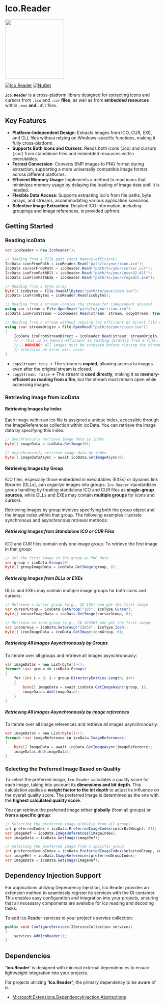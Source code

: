 # Ico.Reader
<img width="192" height="auto" src="icon.png">

[![Ico.Reader](https://img.shields.io/nuget/vpre/Ico.Reader.svg?cacheSeconds=3600&label=Ico.Reader%20nuget)](https://www.nuget.org/packages/Ico.Reader)
[![NuGet](https://img.shields.io/nuget/dt/Ico.Reader.svg?cacheSeconds=3600&label=Downloads)](https://www.nuget.org/packages/Ico.Reader)

**`Ico.Reader`** is a cross-platform library designed for extracting icons and cursors from `.ico` and `.cur` **files**, as well as from **embedded resources** within `.exe` **and** `.dll` files.

## Key Features
- **Platform-Independent Design**: Extracts images from ICO, CUR, EXE, and DLL files without relying on Windows-specific functions, making it fully cross-platform.
- **Supports Both Icons and Cursors**: Reads both icons (.ico) and cursors (.cur) from standalone files and embedded resources within executables.
- **Format Conversion**: Converts BMP images to PNG format during extraction, supporting a more universally compatible image format across different platforms.
- **Efficient Memory Usage**: Implements a method to read icons that minimizes memory usage by delaying the loading of image data until it is needed.
- **Flexible Data Access**: Supports extracting ico's from file paths, byte arrays, and streams, accommodating various application scenarios.
- **Selective Image Extraction**: Detailed ICO information, including groupings and image references, is provided upfront.

## Getting Started

### Reading icoData
```cs
var icoReader = new IcoReader();

// Reading from a file path (most memory-efficient)
IcoData iconFromPath = icoReader.Read("path/to/your/icon.ico");
IcoData cursorFromPath = icoReader.Read("path/to/your/cursor.cur");
IcoData icoFromPathDll = icoReader.Read("path/to/your/user32.dll");
IcoData icoFromPathEXE = icoReader.Read("path/to/your/regedit.exe");

// Reading from a byte array
byte[] icoBytes = File.ReadAllBytes("path/to/your/icon.ico");
IcoData icoFromBytes = icoReader.Read(icoBytes);

// Reading from a stream (copies the stream for independent access)
using var stream = File.OpenRead("path/to/your/icon.ico")
IcoData icoFromStream = icoReader.Read(stream: stream, copyStream: true);

// Reading from a stream without copying (as efficient as direct file reading)
using (var streamOrigin = File.OpenRead("path/to/your/icon.ico"))
{
    IcoData icoFromStreamDirect = icoReader.Read(stream: streamOrigin, copyStream: false);
    // ✅ This is as memory-efficient as reading directly from a file.
    // 🔴 WARNING: All images must be accessed before closing the stream, 
    // otherwise an error will occur.
}
```
- `copyStream: true` → The stream is **copied**, allowing access to images even after the original stream is closed.
- `copyStream: false` → The stream is **used directly**, making it as **memory-efficient as reading from a file**, but the stream must remain open while accessing images.

### Retrieving Image from icoData

#### Retrieving Images by Index
Each image within an ico file is assigned a unique index, accessible through the ImageReferences collection within icoData. You can retrieve the image data by specifying this index.

```cs
// Synchronously retrieve image data by index
byte[] imageData = icoData.GetImage(0);

// Asynchronously retrieve image data by index
byte[] imageDataAsync = await icoData.GetImageAsync(0);
```

#### Retrieving Images by Group
ICO files, especially those embedded in executables (EXEs) or dynamic link libraries (DLLs), can organize images into groups.
`Ico.Reader` standardizes group handling by treating standalone ICO and CUR files as **single-group sources**, while DLLs and EXEs may contain **multiple groups** for icons and cursors.

Retrieving images by group involves specifying both the group object and the image index within that group.
The following examples illustrate synchronous and asynchronous retrieval methods:

##### Retrieving Images from Standalone ICO or CUR Files
ICO and CUR files contain only one image group.
To retrieve the first image in that group:
```cs
// Get the first image in the group as PNG data
var group = icoData.Groups[0];
byte[] groupImageData = icoData.GetImage(group, 0);
```

##### Retrieving Images from DLLs or EXEs
DLLs and EXEs may contain multiple image groups for both icons and cursors.
```cs
// Retrieve a cursor group (e.g., ID 105) and get the first image
var cursorGroup = icoData.GetGroup("105", IcoType.Cursor);
byte[] cursorImageData = icoData.GetImage(cursorGroup, 0);

// Retrieve an icon group (e.g., ID 32656) and get the first image
var iconGroup = icoData.GetGroup("32656", IcoType.Icon);
byte[] iconImageData = icoData.GetImage(iconGroup, 0);
```

##### Retrieving All Images Asynchronously by Groups
To iterate over all groups and retrieve all images asynchronously:
```cs
var imageDatas = new List<byte[]>();
foreach (var group in icoData.Groups)
{
    for (int i = 0; i < group.DirectoryEntries.Length; i++)
    {
        byte[] imageData = await icoData.GetImageAsync(group, i);
        imageDatas.Add(imageData);
    }
}
```

##### Retrieving All Images Asynchronously by image references
To iterate over all image references and retrieve all images asynchronously:
```cs
var imageDatas = new List<byte[]>();
foreach (var imageReference in icoData.ImageReferences)
{
    byte[] imageData = await icoData.GetImageAsync(imageReference);
    imageDatas.Add(imageData);
}
```


### Selecting the Preferred Image Based on Quality
To select the preferred image, `Ico.Reader` calculates a quality score for each image, taking into account its **dimensions and bit depth**.
This calculation applies a **weight factor to the bit depth** to adjust its influence on the overall quality score.
The preferred image is determined as the one with the **highest calculated quality score**.

You can retrieve the preferred image either **globally** (from all groups) or **from a specific group**:

```cs
// Selecting the preferred image globally from all groups
int preferredIndex = icoData.PreferredImageIndex(colorBitWeight: 2f);
var imageRef = icoData.ImageReferences[imageIndex];
var imageData = icoData.GetImage(imageRef);

// Selecting the preferred image from a specific group
int preferredGroupIndex = icoData.PreferredImageIndex(selectedGroup, colorBitWeight: 2f);
var imageRef = icoData.ImageReferences[preferredGroupIndex];
var imageData = icoData.GetImage(imageRef);
```

## Dependency Injection Support
For applications utilizing Dependency Injection, Ico.Reader provides an extension method to seamlessly register its services with the DI container. This enables easy configuration and integration into your projects, ensuring that all necessary components are available for ico reading and decoding tasks.

To add Ico.Reader services to your project's service collection:
```cs
public void ConfigureServices(IServiceCollection services)
{
    services.AddIcoReader();
}
```

## Dependencies
**'Ico.Reader'** is designed with minimal external dependencies to ensure lightweight integration into your projects. 

For projects utilizing **'Ico.Reader'**, the primary dependency to be aware of is:
- [Microsoft.Extensions.DependencyInjection.Abstractions](https://www.nuget.org/packages/Microsoft.Extensions.DependencyInjection.Abstractions/)
